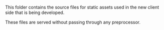 This folder contains the source files for static assets used in the new client side that is being developed.

These files are served without passing through any preprocessor.